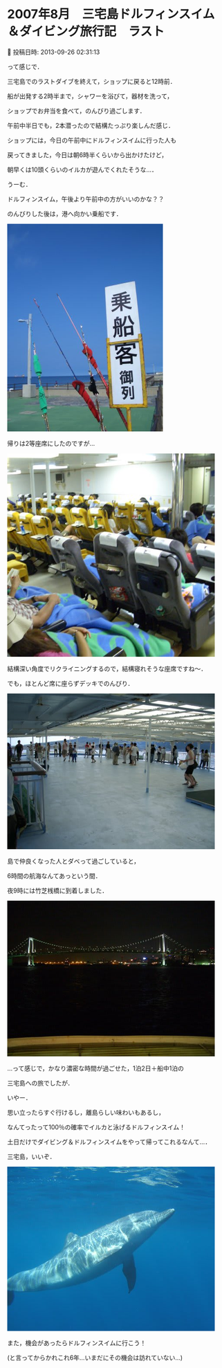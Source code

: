 # 2007年8月　三宅島ドルフィンスイム＆ダイビング旅行記　ラスト

📅 投稿日時: 2013-09-26 02:31:13

って感じで．


三宅島でのラストダイブを終えて，ショップに戻ると12時前．


船が出発する2時半まで，シャワーを浴びて，器材を洗って，


ショップでお弁当を食べて，のんびり過ごします．


午前中半日でも，2本潜ったので結構たっぷり楽しんだ感じ．





ショップには，今日の午前中にドルフィンスイムに行った人も


戻ってきました，今日は朝6時半くらいから出かけたけど，


朝早くは10頭くらいのイルカが遊んでくれたそうな…．


うーむ．


ドルフィンスイム，午後より午前中の方がいいのかな？？





のんびりした後は，港へ向かい乗船です．




![5c161e657bbd807c390b5cbf2dfbc299.jpg](images/5c161e657bbd807c390b5cbf2dfbc299.jpg)







帰りは2等座席にしたのですが…




![4ebee94210ac219ab93f7ba1e86cca1b.jpg](images/4ebee94210ac219ab93f7ba1e86cca1b.jpg)




結構深い角度でリクライニングするので，結構寝れそうな座席ですね～．





でも，ほとんど席に座らずデッキでのんびり．




![1a29afd25983424357558054c46084dd.jpg](images/1a29afd25983424357558054c46084dd.jpg)




島で仲良くなった人とダベって過ごしていると，


6時間の航海なんてあっという間．


夜9時には竹芝桟橋に到着しました．




![7bf7e72fae16a4489330aa2c264a48e8.jpg](images/7bf7e72fae16a4489330aa2c264a48e8.jpg)







…って感じで，かなり濃密な時間が過ごせた，1泊2日＋船中1泊の


三宅島への旅でしたが．





いやー．


思い立ったらすぐ行けるし，離島らしい味わいもあるし，


なんてったって100％の確率でイルカと泳げるドルフィンスイム！


土日だけでダイビング＆ドルフィンスイムをやって帰ってこれるなんて…．


三宅島，いいぞ．




![6e35844f2b24c29f2dfa3f2c9d649ff5.jpg](images/6e35844f2b24c29f2dfa3f2c9d649ff5.jpg)







また，機会があったらドルフィンスイムに行こう！





(と言ってからかれこれ6年…いまだにその機会は訪れていない…)
